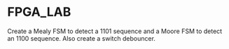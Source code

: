# FPGA_LAB
Create a Mealy FSM to detect a 1101 sequence and a Moore FSM to detect an 1100 sequence. Also create a switch debouncer. 
